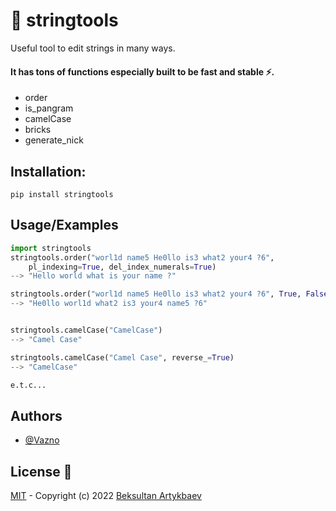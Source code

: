 # 📝 stringtools 
Useful tool to edit strings in many ways.
#### It has tons of functions especially built to be fast and stable ⚡.
- order
- is_pangram
- camelCase
- bricks
- generate_nick
## Installation:
``pip install stringtools``

## Usage/Examples

```python
import stringtools
stringtools.order("worl1d name5 He0llo is3 what2 your4 ?6", 
    pl_indexing=True, del_index_numerals=True)
--> "Hello world what is your name ?"

stringtools.order("worl1d name5 He0llo is3 what2 your4 ?6", True, False)
--> "He0llo worl1d what2 is3 your4 name5 ?6"


stringtools.camelCase("CamelCase")
--> "Camel Case"

stringtools.camelCase("Camel Case", reverse_=True)
--> "CamelCase"

e.t.c...
```

## Authors

- [@Vazno](https://www.github.com/Vazno)


## License 🔑

[MIT](https://choosealicense.com/licenses/mit/) - Copyright (c) 2022 [Beksultan Artykbaev](https://github.com/Vazno)